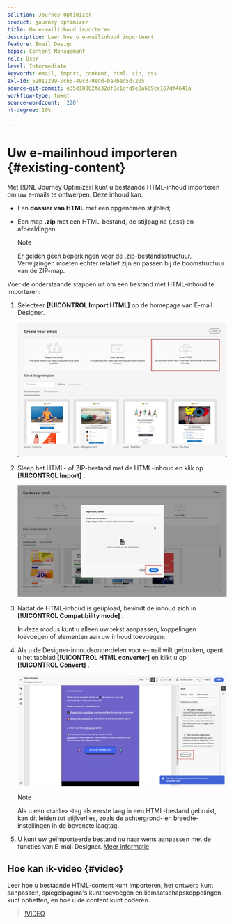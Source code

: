 ```yaml
---
solution: Journey Optimizer
product: journey optimizer
title: Uw e-mailinhoud importeren
description: Leer hoe u e-mailinhoud importeert
feature: Email Design
topic: Content Management
role: User
level: Intermediate
keywords: email, import, content, html, zip, css
exl-id: 52011299-0c65-49c3-9edd-ba7bed5d7205
source-git-commit: e35d18002fa32df8c1cfd9e0a609ce167df4641a
workflow-type: tm+mt
source-wordcount: '220'
ht-degree: 10%

---
```


# Uw e-mailinhoud importeren {#existing-content}

Met [!DNL Journey Optimizer] kunt u bestaande HTML-inhoud importeren om uw e-mails te ontwerpen. Deze inhoud kan:

* Een **dossier van HTML** met een opgenomen stijlblad;
* Een map **.zip** met een HTML-bestand, de stijlpagina (.css) en afbeeldingen.

  >[!NOTE]
  >
  >Er gelden geen beperkingen voor de .zip-bestandsstructuur. Verwijzingen moeten echter relatief zijn en passen bij de boomstructuur van de ZIP-map.

Voer de onderstaande stappen uit om een bestand met HTML-inhoud te importeren:

1. Selecteer **[!UICONTROL Import HTML]** op de homepage van E-mail Designer.

   ![](assets/import-html_2.png)

1. Sleep het HTML- of ZIP-bestand met de HTML-inhoud en klik op **[!UICONTROL Import]** .

   ![](assets/html-imported_2.png)

1. Nadat de HTML-inhoud is geüpload, bevindt de inhoud zich in **[!UICONTROL Compatibility mode]** .

   In deze modus kunt u alleen uw tekst aanpassen, koppelingen toevoegen of elementen aan uw inhoud toevoegen.

1. Als u de Designer-inhoudsonderdelen voor e-mail wilt gebruiken, opent u het tabblad **[!UICONTROL HTML converter]** en klikt u op **[!UICONTROL Convert]** .

   ![](assets/html-imported.png)

   >[!NOTE]
   >
   > Als u een `<table>` -tag als eerste laag in een HTML-bestand gebruikt, kan dit leiden tot stijlverlies, zoals de achtergrond- en breedte-instellingen in de bovenste laagtag.

1. U kunt uw geïmporteerde bestand nu naar wens aanpassen met de functies van E-mail Designer. [Meer informatie](content-from-scratch.md)

## Hoe kan ik-video {#video}

Leer hoe u bestaande HTML-content kunt importeren, het ontwerp kunt aanpassen, spiegelpagina&#39;s kunt toevoegen en lidmaatschapskoppelingen kunt opheffen, en hoe u de content kunt coderen.

>[!VIDEO](https://video.tv.adobe.com/v/334102?quality=12)

